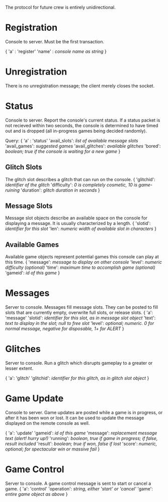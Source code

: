 The protocol for future crew is entirely unidirectional.

Registration
============

Console to server. Must be the first transaction.

{ 
    'a' : 'register'
    'name' : _console name as string_ 
}

Unregistration
==============

There is no unregistration message; the client merely closes the socket.

Status
======

Console to server. Report the console's current status. If a status packet is not recieved within two seconds, the console is determined to have timed out and is dropped (all in-progress games being decided randomly).

Query:
{
    'a' : 'status'
    'avail_slots': _list of available message slots_
    'avail_games': _suggested games_
    'avail_glitches': _available glitches_
    'bored': _boolean; true if the console is waiting for a new game_
}

Glitch Slots
------------

The glitch slot describes a glitch that can run on the console.
{
    'glitchid': _identifier of the glitch_
    'difficulty': _0 is completely cosmetic, 10 is game-ruining_
    'duration': _glitch duration in seconds_
}

Message Slots
-------------

Message slot objects describe an available space on the console for displaying
a message. It is usually characterized by a length.
{
    'slotid': _identifier for this slot_
    'len': _numeric width of available slot in characters_
}

Available Games
---------------

Available game objects represent potential games this console can play at this time.
{
    'message': _message to display on other console_
    'level': _numeric difficulty (optional)_
    'time': _maximum time to accomplish game (optional)_
    'gameid': _id of this game_
}

Messages
========

Server to console. Messages fill message slots. They can be posted to fill slots that are currently empty, overwrite full slots, or release slots.
{
    'a': 'message'
    'slotid': _identifier for this slot, as in message slot object_
    'text': _text to display in the slot; null to free slot_
    'level': _optional; numeric. 0 for normal message, negative for disposable, 1+ for ALERT_
}

Glitches
========

Server to console. Run a glitch which disrupts gameplay to a greater or lesser extent.

{
    'a': 'glitch'
    'glitchid': _identifier for this glitch, as in glitch slot object_
}

Game Update
===========
Console to server. Game updates are posted while a game is in progress, or after it has been won or lost. It can be used to update the message displayed on the remote console as well.

{
    'a': 'update'
    'gameid': _id of this game_
    'message': _replacement message text (alert! hurry up!)_
    'running': _boolean, true if game in progress; if false, result included_
    'result': _boolean; true if won, false if lost_
    'score': _numeric, optional; for spectacular win or massive fail_
}

Game Control
============
Server to console. A game control message is sent to start or cancel a game.
{
    'a': 'control'
    'operation': _string, either 'start' or 'cancel'_
    'game': _entire game object as above_
}

